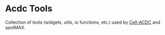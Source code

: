 # Acdc Tools

Collection of tools (widgets, utils, io functions, etc.) used by [Cell-ACDC](https://github.com/SchmollerLab/Cell_ACDC) and spotMAX.
